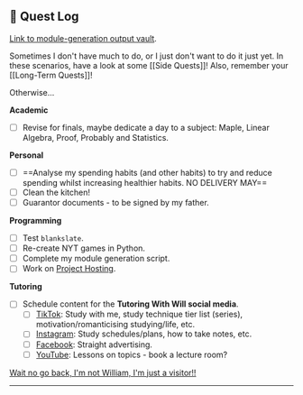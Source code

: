 ## 📜 Quest Log

[Link to module-generation output vault](obsidian://open?vault=archived_output&file=Modules).

Sometimes I don't have much to do, or I just don't want to do it just yet. In these scenarios, have a look at some [[Side Quests]]! Also, remember your [[Long-Term Quests]]!

Otherwise...

**Academic**
- [ ] Revise for finals, maybe dedicate a day to a subject: Maple, Linear Algebra, Proof, Probably and Statistics.

**Personal**
- [ ] ==Analyse my spending habits (and other habits) to try and reduce spending whilst increasing healthier habits. NO DELIVERY MAY==
- [ ] Clean the kitchen!
- [ ] Guarantor documents - to be signed by my father.

**Programming**
- [ ] Test `blankslate`.
- [ ] Re-create NYT games in Python.
- [ ] Complete my module generation script.
- [ ] Work on [Project Hosting](https://eu.pythonanywhere.com/user/unkokaeru/files/home/unkokaeru/showcase/showcase).

**Tutoring**
- [ ] Schedule content for the **Tutoring With Will social media**.
	- [ ] [TikTok](https://www.tiktok.com/@tutoringwithwill): Study with me, study technique tier list (series), motivation/romanticising studying/life, etc.
	- [ ] [Instagram](https://www.instagram.com/tutoringwithwill): Study schedules/plans, how to take notes, etc.
	- [ ] [Facebook](https://www.facebook.com/tutoringwithwill): Straight advertising.
	- [ ] [YouTube](https://www.youtube.com/@tutoringwithwill): Lessons on topics - book a lecture room?

[Wait no go back, I'm not William, I'm just a visitor!!](The%20Knowledge%20Cottage.md)

---